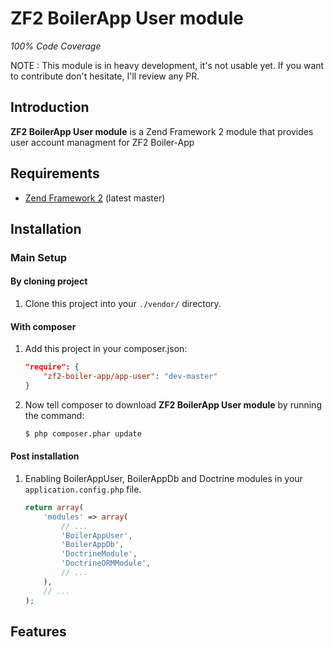 ZF2 BoilerApp User module
=====================

_100% Code Coverage_

NOTE : This module is in heavy development, it's not usable yet.
If you want to contribute don't hesitate, I'll review any PR.

Introduction
------------

__ZF2 BoilerApp User module__ is a Zend Framework 2 module that provides user account managment for ZF2 Boiler-App

Requirements
------------

* [Zend Framework 2](https://github.com/zendframework/zf2) (latest master)

Installation
------------

### Main Setup

#### By cloning project

1. Clone this project into your `./vendor/` directory.

#### With composer

1. Add this project in your composer.json:

    ```json
    "require": {
        "zf2-boiler-app/app-user": "dev-master"
    }
    ```

2. Now tell composer to download __ZF2 BoilerApp User module__ by running the command:

    ```bash
    $ php composer.phar update
    ```

#### Post installation

1. Enabling BoilerAppUser, BoilerAppDb and Doctrine modules in your `application.config.php` file.

    ```php
    return array(
        'modules' => array(
            // ...
            'BoilerAppUser',
            'BoilerAppDb',
            'DoctrineModule',
    		'DoctrineORMModule',
    		// ...
        ),
        // ...
    );
    ```

## Features